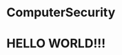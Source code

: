 # ComputerSecurity

<!DOCTYPE html>
<html>
<head>
<!-- 	<meta charset="utf-8">
	<meta http-equiv="X-UA-Compatible" content="IE=edge">
	<title>Page Title</title>
	<meta name="viewport" content="width=device-width, initial-scale=1">
	<link rel="stylesheet" type="text/css" media="screen" href="main.css">
	<script src="main.js"></script> -->
</head>
<body>
	<h1>HELLO WORLD!!!</h1>
</body>
</html>
